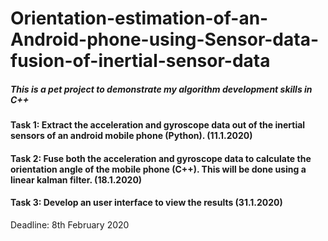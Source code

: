 # Orientation-estimation-of-an-Android-phone-using-Sensor-data-fusion-of-inertial-sensor-data
##### This is a pet project to demonstrate my algorithm development skills in C++
#### Task 1: Extract the acceleration and gyroscope data out of the inertial sensors of an android mobile phone (Python). (11.1.2020)
#### Task 2: Fuse both the acceleration and gyroscope data to calculate the orientation angle of the mobile phone (C++). This will be done using a linear kalman filter. (18.1.2020)
#### Task 3: Develop an user interface to view the results (31.1.2020)

Deadline: 8th February 2020

